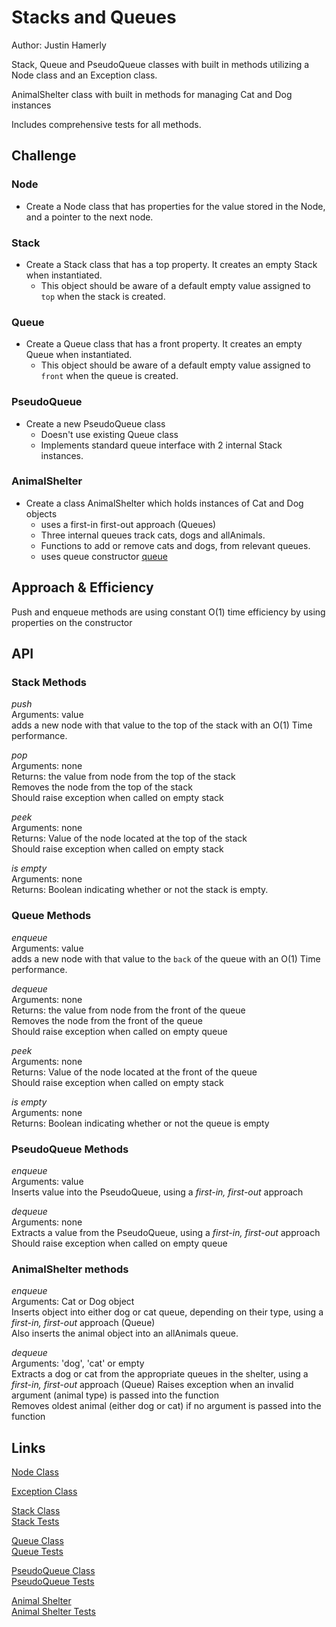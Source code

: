 # Stacks and Queues

Author: Justin Hamerly  

Stack, Queue and PseudoQueue classes with built in methods utilizing a Node class and an Exception class.  

AnimalShelter class with built in methods for managing Cat and Dog instances  

Includes comprehensive tests for all methods.

## Challenge

### Node

* Create a Node class that has properties for the value stored in the Node, and a pointer to the next node.

### Stack

* Create a Stack class that has a top property. It creates an empty Stack when instantiated.
  * This object should be aware of a default empty value assigned to `top` when the stack is created.

### Queue

* Create a Queue class that has a front property. It creates an empty Queue when instantiated.  
  * This object should be aware of a default empty value assigned to `front` when the queue is created.  

### PseudoQueue

* Create a new PseudoQueue class
  * Doesn't use existing Queue class
  * Implements standard queue interface with 2 internal Stack instances.

### AnimalShelter

* Create a class AnimalShelter which holds instances of Cat and Dog objects
  * uses a first-in first-out approach (Queues)
  * Three internal queues track cats, dogs and allAnimals.
  * Functions to add or remove cats and dogs, from relevant queues.
  * uses queue constructor [queue](./classes/queue.js)

## Approach & Efficiency

Push and enqueue methods are using constant O(1) time efficiency by using properties on the constructor

## API

### Stack Methods  

  *push*  
  Arguments: value  
  adds a new node with that value to the top of the stack with an O(1) Time performance.

  *pop*  
  Arguments: none  
  Returns: the value from node from the top of the stack  
  Removes the node from the top of the stack  
  Should raise exception when called on empty stack  

  *peek*  
  Arguments: none  
  Returns: Value of the node located at the top of the stack  
  Should raise exception when called on empty stack  

  *is empty*  
  Arguments: none  
  Returns: Boolean indicating whether or not the stack is empty.  

### Queue Methods

  *enqueue*  
  Arguments: value  
  adds a new node with that value to the `back` of the queue with an O(1) Time performance.  

  *dequeue*  
  Arguments: none  
  Returns: the value from node from the front of the queue  
  Removes the node from the front of the queue  
  Should raise exception when called on empty queue  

  *peek*  
  Arguments: none  
  Returns: Value of the node located at the front of the queue  
  Should raise exception when called on empty stack  

  *is empty*  
  Arguments: none  
  Returns: Boolean indicating whether or not the queue is empty

### PseudoQueue Methods

  *enqueue*  
  Arguments: value  
  Inserts value into the PseudoQueue, using a *first-in, first-out* approach

  *dequeue*  
  Arguments: none  
  Extracts a value from the PseudoQueue, using a *first-in, first-out* approach
  Should raise exception when called on empty queue  

### AnimalShelter methods

  *enqueue*  
  Arguments: Cat or Dog object  
  Inserts object into either dog or cat queue, depending on their type, using a *first-in, first-out* approach (Queue)  
  Also inserts the animal object into an allAnimals queue.

  *dequeue*  
  Arguments: 'dog', 'cat' or empty  
  Extracts a dog or cat from the appropriate queues in the shelter, using a *first-in, first-out* approach (Queue)
  Raises exception when an invalid argument (animal type) is passed into the function  
  Removes oldest animal (either dog or cat) if no argument is passed into the function

## Links

[Node Class](./classes/node.js)

[Exception Class](./classes/exception.js)

[Stack Class](./classes/stack.js)  
[Stack Tests](./__tests__/stack.test.js)  

[Queue Class](./classes/queue.js)  
[Queue Tests](./__tests__/queue.test.js)  

[PseudoQueue Class](./classes/pseudoQueue.js)  
[PseudoQueue Tests](./__tests__/pseudoQueue.test.js)  

[Animal Shelter](./classes/animalshelter.js)  
[Animal Shelter Tests](./__tests__/animalshelter.test.js)
